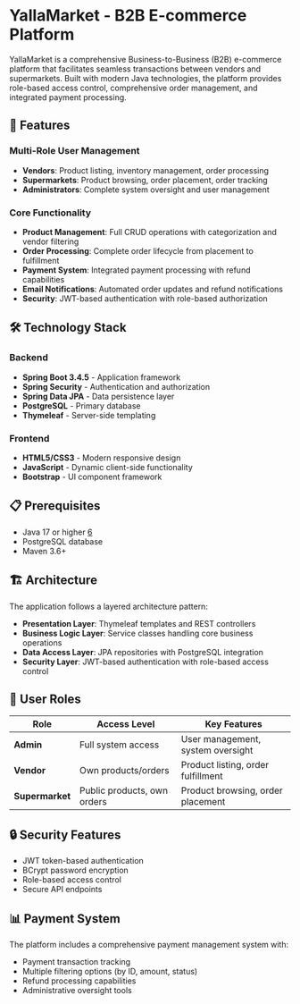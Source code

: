 # YallaMarket - B2B E-commerce Platform

YallaMarket is a comprehensive Business-to-Business (B2B) e-commerce platform that facilitates seamless transactions between vendors and supermarkets. Built with modern Java technologies, the platform provides role-based access control, comprehensive order management, and integrated payment processing.

## 🚀 Features

### Multi-Role User Management
- **Vendors**: Product listing, inventory management, order processing
- **Supermarkets**: Product browsing, order placement, order tracking  
- **Administrators**: Complete system oversight and user management

### Core Functionality
- **Product Management**: Full CRUD operations with categorization and vendor filtering
- **Order Processing**: Complete order lifecycle from placement to fulfillment
- **Payment System**: Integrated payment processing with refund capabilities 
- **Email Notifications**: Automated order updates and refund notifications
- **Security**: JWT-based authentication with role-based authorization

## 🛠 Technology Stack

### Backend
- **Spring Boot 3.4.5** - Application framework 
- **Spring Security** - Authentication and authorization
- **Spring Data JPA** - Data persistence layer 
- **PostgreSQL** - Primary database 
- **Thymeleaf** - Server-side templating 

### Frontend
- **HTML5/CSS3** - Modern responsive design
- **JavaScript** - Dynamic client-side functionality
- **Bootstrap** - UI component framework

## 📋 Prerequisites

- Java 17 or higher [6](#0-5) 
- PostgreSQL database
- Maven 3.6+

## 🏗 Architecture

The application follows a layered architecture pattern:

- **Presentation Layer**: Thymeleaf templates and REST controllers
- **Business Logic Layer**: Service classes handling core business operations
- **Data Access Layer**: JPA repositories with PostgreSQL integration
- **Security Layer**: JWT-based authentication with role-based access control

## 👥 User Roles

| Role | Access Level | Key Features |
|------|-------------|--------------|
| **Admin** | Full system access | User management, system oversight  |
| **Vendor** | Own products/orders | Product listing, order fulfillment |
| **Supermarket** | Public products, own orders | Product browsing, order placement |

## 🔒 Security Features

- JWT token-based authentication
- BCrypt password encryption
- Role-based access control
- Secure API endpoints 

## 📊 Payment System

The platform includes a comprehensive payment management system with:
- Payment transaction tracking
- Multiple filtering options (by ID, amount, status)
- Refund processing capabilities
- Administrative oversight tools 
